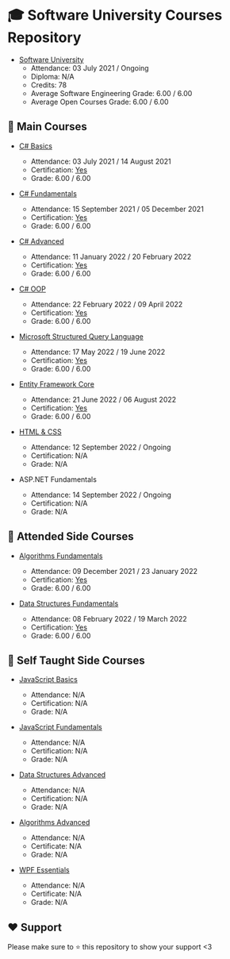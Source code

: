 # :mortar_board: Software University Courses Repository
* [Software University](https://softuni.bg/)
	* Attendance: 03 July 2021 / Ongoing
	* Diploma: N/A
	* Credits: 78
	* Average Software Engineering Grade: 6.00 / 6.00
	* Average Open Courses Grade: 6.00 / 6.00

## :orange_book: Main Courses
* [C# Basics](https://github.com/vassdeniss/software-university-courses/tree/master/csharp-basics)
	* Attendance: 03 July 2021 / 14 August 2021
	* Certification: [Yes](https://softuni.bg/certificates/details/112260/58fd4d38)
	* Grade: 6.00 / 6.00

* [C# Fundamentals](https://github.com/vassdeniss/software-university-courses/tree/master/csharp-fundamentals)
	* Attendance: 15 September 2021 / 05 December 2021
	* Certification: [Yes](https://softuni.bg/certificates/details/119944/4c692338)
	* Grade: 6.00 / 6.00

* [C# Advanced](https://github.com/vassdeniss/software-university-courses/tree/master/csharp-advanced)
	* Attendance: 11 January 2022 / 20 February 2022
	* Certification: [Yes](https://softuni.bg/certificates/details/123677/93a93ca5)
	* Grade: 6.00 / 6.00

* [C# OOP](https://github.com/vassdeniss/software-university-courses/tree/master/csharp-oop)
	* Attendance: 22 February 2022 / 09 April 2022
	* Certification: [Yes](https://softuni.bg/certificates/details/131010/c54612b6)
	* Grade: 6.00 / 6.00

* [Microsoft Structured Query Language](https://github.com/vassdeniss/software-university-courses/tree/master/mssql)
	* Attendance: 17 May 2022 / 19 June 2022
	* Certification: [Yes](https://softuni.bg/certificates/details/134968/6699df29)
	* Grade: 6.00 / 6.00

* [Entity Framework Core](https://github.com/vassdeniss/software-university-courses/tree/master/ef-core)
	* Attendance: 21 June 2022 / 06 August 2022
	* Certification: [Yes](https://softuni.bg/certificates/details/138414/5c455176)
	* Grade: 6.00 / 6.00

* [HTML & CSS](https://github.com/vassdeniss/software-university-courses/tree/master/html-css)
	* Attendance: 12 September 2022 / Ongoing
	* Certification: N/A
	* Grade: N/A

* ASP.NET Fundamentals
	* Attendance: 14 September 2022 / Ongoing
	* Certification: N/A
	* Grade: N/A

## :green_book: Attended Side Courses
* [Algorithms Fundamentals](https://github.com/vassdeniss/software-university-courses/tree/master/csharp-algorithms-fundamentals)
	* Attendance: 09 December 2021 / 23 January 2022
	* Certification: [Yes](https://softuni.bg/certificates/details/123073/ced81e47)
	* Grade: 6.00 / 6.00

* [Data Structures Fundamentals](https://github.com/vassdeniss/software-university-courses/tree/master/csharp-data-structures-fundamentals)
	* Attendance: 08 February 2022 / 19 March 2022
	* Certification: [Yes](https://softuni.bg/certificates/details/127938/164b87e7)
	* Grade: 6.00 / 6.00

## :closed_book: Self Taught Side Courses
* [JavaScript Basics](https://github.com/vassdeniss/software-university-courses/tree/master/js-basics)
	* Attendance: N/A
	* Certification: N/A
	* Grade: N/A

* [JavaScript Fundamentals](https://github.com/vassdeniss/software-university-courses/tree/master/js-fundamentals)
	* Attendance: N/A
	* Certification: N/A
	* Grade: N/A

* [Data Structures Advanced](https://github.com/vassdeniss/software-university-courses/tree/master/csharp-data-structures-advanced)
	* Attendance: N/A
	* Certification: N/A
	* Grade: N/A

* [Algorithms Advanced](https://github.com/vassdeniss/software-university-courses/tree/master/csharp-algorithms-advanced)
	* Attendance: N/A
	* Certificate: N/A
	* Grade: N/A

* [WPF Essentials](https://github.com/vassdeniss/Chess-Engine-Wpf)
	* Attendance: N/A
	* Certificate: N/A
	* Grade: N/A

## :heart: Support
Please make sure to :star: this repository to show your support <3
